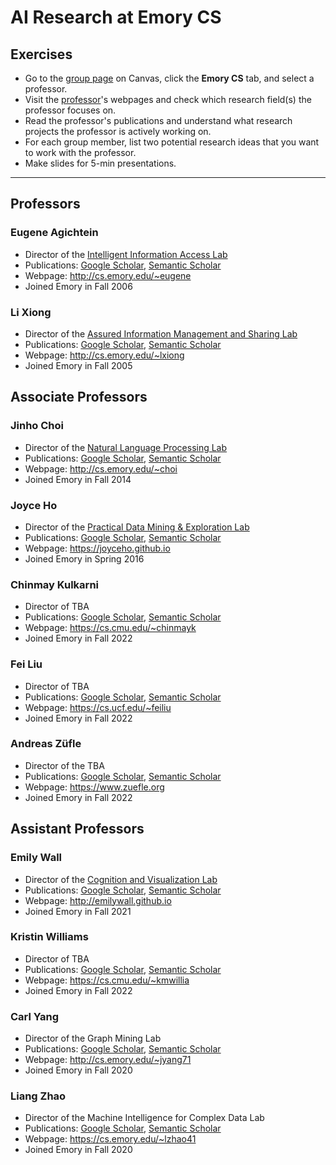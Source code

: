 # AI Research at Emory CS

## Exercises

* Go to the [group page](https://canvas.emory.edu/courses/105451/groups) on Canvas, click the **Emory CS** tab, and select a professor.
* Visit the [professor](ai_emorycs.md)'s webpages and check which research field(s) the professor focuses on.
* Read the professor's publications and understand what research projects the professor is actively working on.
* For each group member, list two potential research ideas that you want to work with the professor.
* Make slides for 5-min presentations.

---

## Professors

### Eugene Agichtein

* Director of the [Intelligent Information Access Lab](http://ir.mathcs.emory.edu)
* Publications: [Google Scholar](https://scholar.google.com/citations?user=3BX3vWcAAAAJ), [Semantic Scholar](https://www.semanticscholar.org/author/Eugene-Agichtein/1685296)
* Webpage: http://cs.emory.edu/~eugene
* Joined Emory in Fall 2006

### Li Xiong

* Director of the [Assured Information Management and Sharing Lab](http://www.cs.emory.edu/site/aims)
* Publications: [Google Scholar](https://scholar.google.com/citations?user=jJ8BLgsAAAAJ), [Semantic Scholar](https://www.semanticscholar.org/author/Li-Xiong/145719374)
* Webpage: http://cs.emory.edu/~lxiong
* Joined Emory in Fall 2005


## Associate Professors

### Jinho Choi

* Director of the [Natural Language Processing Lab](http://emorynlp.org)
* Publications: [Google Scholar](https://scholar.google.com/citations?user=xdddblAAAAAJ), [Semantic Scholar](https://www.semanticscholar.org/author/Jinho-D.-Choi/4724587)
* Webpage: http://cs.emory.edu/~choi
* Joined Emory in Fall 2014

### Joyce Ho

* Director of the [Practical Data Mining & Exploration Lab](https://joyceho.github.io/group/)
* Publications: [Google Scholar](https://scholar.google.com/citations?user=DrUBb5sAAAAJ), [Semantic Scholar](https://www.semanticscholar.org/author/Joyce-Ho/152316651)
* Webpage: https://joyceho.github.io
* Joined Emory in Spring 2016

### Chinmay Kulkarni

* Director of TBA
* Publications: [Google Scholar](https://scholar.google.com/citations?user=ZDatV6MAAAAJ), [Semantic Scholar](https://www.semanticscholar.org/author/Chinmay-Kulkarni/145665851)
* Webpage: https://cs.cmu.edu/~chinmayk
* Joined Emory in Fall 2022

### Fei Liu

* Director of TBA
* Publications: [Google Scholar](https://scholar.google.com/citations?user=22ohn6AAAAAJ), [Semantic Scholar](https://www.semanticscholar.org/author/Fei-Liu/144544919)
* Webpage: https://cs.ucf.edu/~feiliu
* Joined Emory in Fall 2022

### Andreas Züfle

* Director of the TBA
* Publications: [Google Scholar](https://scholar.google.com/citations?user=s-FDyf4AAAAJ), [Semantic Scholar](https://www.semanticscholar.org/author/Andreas-Züfle/3221975)
* Webpage: https://www.zuefle.org
* Joined Emory in Fall 2022


## Assistant Professors

<!-- ### Shaghayegh (Sherry) Sahebi

* Director of TBA
* Publications: [Google Scholar](https://scholar.google.com/citations?user=qxHat3oAAAAJ), [Semantic Scholar](https://www.semanticscholar.org/author/Shaghayegh-Sherry-Sahebi/1743379)
* Webpage: http://www.cs.albany.edu/~sherry
* Joined Emory in Fall 2022 -->

### Emily Wall

* Director of the [Cognition and Visualization Lab](https://cav-lab.github.io)
* Publications: [Google Scholar](https://scholar.google.com/citations?user=YfcphqMAAAAJ), [Semantic Scholar](https://www.semanticscholar.org/author/Emily-Wall/2065740541)
* Webpage: http://emilywall.github.io
* Joined Emory in Fall 2021

### Kristin Williams

* Director of TBA
* Publications: [Google Scholar](https://scholar.google.com/citations?user=yGtJEDsAAAAJ), [Semantic Scholar](https://www.semanticscholar.org/author/Kristin-Williams/144830154)
* Webpage: https://cs.cmu.edu/~kmwillia
* Joined Emory in Fall 2022

### Carl Yang

* Director of the Graph Mining Lab
* Publications: [Google Scholar](https://scholar.google.com/citations?user=mOINlwcAAAAJ), [Semantic Scholar](https://www.semanticscholar.org/author/Carl-Yang/1390553618)
* Webpage: http://cs.emory.edu/~jyang71
* Joined Emory in Fall 2020

### Liang Zhao

* Director of the Machine Intelligence for Complex Data Lab
* Publications: [Google Scholar](https://scholar.google.com/citations?user=qnvyqtwAAAAJ), [Semantic Scholar](https://www.semanticscholar.org/author/Liang-Zhao/145927745)
* Webpage: https://cs.emory.edu/~lzhao41
* Joined Emory in Fall 2020
